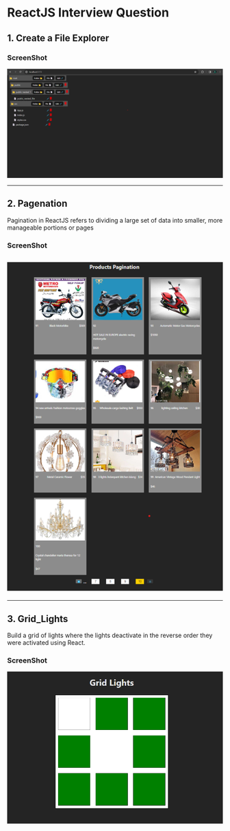 # ReactJS Interview Question

## 1. Create a File Explorer

### ScreenShot

![File Explorer ScreenShot](ScreenShots/1_File_Explorer.png)

---

## 2. Pagenation

Pagination in ReactJS refers to dividing a large set of data into smaller, more manageable portions or pages

### ScreenShot

## ![Pagenation](ScreenShots/2_Pagination.png)

---

## 3. Grid_Lights

Build a grid of lights where the lights deactivate in the reverse order they were activated using React.

### ScreenShot

![Grid Light Effects](ScreenShots/3_Grid_light.png)
